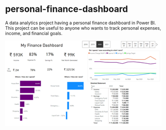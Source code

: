 # personal-finance-dashboard

A data analytics project having a personal finance dashboard in Power BI. This project can be useful to anyone who wants to track personal expenses, income, and financial goals.

![Dashboard Screenshot](Dashboard.png)
